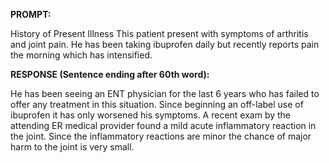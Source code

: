 **PROMPT:**

History of Present Illness This patient present with symptoms of arthritis and joint pain. He has been taking ibuprofen daily but recently reports pain the morning which has intensified. 

**RESPONSE (Sentence ending after 60th word):**

He has been seeing an ENT physician for the last 6 years who has failed to offer any treatment in this situation. Since beginning an off-label use of ibuprofen it has only worsened his symptoms. A recent exam by the attending ER medical provider found a mild acute inflammatory reaction in the joint. Since the inflammatory reactions are minor the chance of major harm to the joint is very small. 